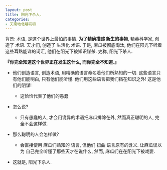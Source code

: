 ```yaml
---
layout: post
title: 阳光下杀人.
categories:
- 天南地北瞎叨叨
---
```



背景: 术语, 是这个世界上最怕的事情. **为了精确描述 新生的事物**, 精英科学家, 创造了 术语. 天才们, 创造了 生活化 术语. 于是, 麻瓜被彻底淘汰, 他们在阳光下听着这些耳熟能详的词汇, 他们在阳光下被知识谋杀. 史称, 阳光下杀人.

**『你完全知道这个世界正在发生这什么, 而你完全不知道.』**

- 他们创造语言, 创造术语, 用精确的语言命名着他们所熟知的一切. 这些语言只有他们能明白, 只有他们能听懂. 他们用这些语言把我们挡在知识之外! 这是他们的阴谋!

  - 这恰恰代表了他们的愚蠢

- 怎么说?

  - 只有愚蠢的人, 才会用诡异的术语把麻瓜排除在外, 然而真正聪明的人, 完全不会这样做.

- 那么聪明的人会怎样做?

  - 会直接使用 麻瓜们熟知的 语言, 但他们 扭曲 语言原有的含义. 让麻瓜误以为 自己完全听懂了那些天才在说什么, 然而, 麻瓜们在在阳光下被戏耍.

- 这就是, 阳光下杀人.
